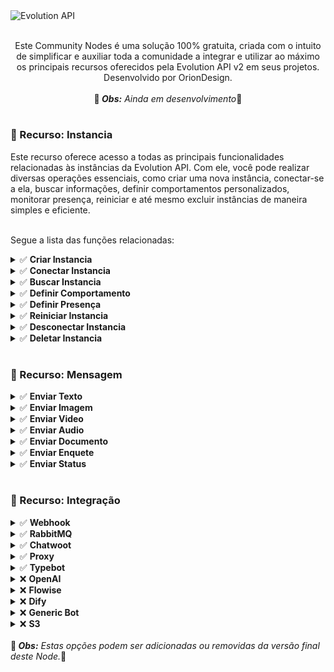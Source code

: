 <img src="https://github.com/user-attachments/assets/813b7b34-377c-42e8-9f1a-12e27e682c7f" alt="Evolution API">

<p align="center"><br>
Este Community Nodes é uma solução 100% gratuita, criada com o intuito de simplificar e auxiliar toda a comunidade a integrar e utilizar ao máximo os principais recursos oferecidos pela Evolution API v2 em seus projetos. Desenvolvido por OrionDesign.<br><br>
🚨<i><b> Obs:</b> Ainda em desenvolvimento</b></i>🚨<br>
</p>
<h1></h1>
<h3>📌 Recurso: Instancia</h3>
Este recurso oferece acesso a todas as principais funcionalidades relacionadas às instâncias da Evolution API. Com ele, você pode realizar diversas operações essenciais, como criar uma nova instância, conectar-se a ela, buscar informações, definir comportamentos personalizados, monitorar presença, reiniciar e até mesmo excluir instâncias de maneira simples e eficiente. <br><br>

Segue a lista das funções relacionadas:<br>

<details>
  <summary>✅ <b> Criar Instancia</b></summary>
	
 O nó "Criar Instância", assim como proprio nome já diz, cria uma nova instância na Evolution API. Você pode configurar o **Nome da Instância**, escolher a **API Key** e o **Número** para geração do "pairingCode", e ainda ajustar diversas opções adicionais, como **Comportamento**, **Proxy**, **Webhook**, **RabbitMQ**, e a integração com **Chatwoot.** Essa flexibilidade permite que à criação da instância seja adaptada a diferentes cenários e necessidades.

> Obs: Esta função funciona apenas se estiver usando a `Global API Key` nas credenciais da Evolution API. `ApiKey de instancia` **não** tem poder para criar novas instancias.


| Campo | Descrição | Obrigatório |
|----------|----------|----------|
| Nome Da Instância | Nome que será atribuido a instancia | ✅ |
| Apikey Para Instancia | ApiKey (token) que será utilizado para consumir api desta instancia | ❌ |
| Número Do WhatsApp | Numero que será utilizado para se conectar na instancia, usado para gerar o "pairingCode" | ❌ |
| Opções | Configurações e Integrações que podem ser adicionadas a instancia no momento de sua crição | ❌ |

Como já descrito, existe o campo de Opções, do qual você pode adicionar novas integrações a sua instancia, veja abaixo mais detalhes sobre cada opção:

<details>
  <summary>👉🏽 <b> Comportamento</b></summary>
  Aqui você pode definir como vai ser o comportamento da instancia:

  | Campo | Descrição | Obrigatório |
  |----------|----------|----------|
  | Rejeitar Ligações | Rejeitar automaticamente todas as ligações recebidas no Whatsapp | ❌ |
  | Mensagem Ao Rejeitar | Mensagem que será enviada automaticamente após rejeitar uma ligação | ❌ |
  | Ignorar Grupos | Não receber as mensagens de grupos na API | ❌ |
  | Sempre Online | Deixar o Status sempre como Online | ❌ |
  | Ler Mensagens | Todas as mensagens serão marcadas como lidas automaticamente, assim que recebidas | ❌ |
  | Ler Status | Os Status dos contatos salvos irão chegar na API | ❌ |
  | Sincronizar Histórico | Sincronizar todo o histórico de mensagens na API | ❌ |
	
</details>
<details>
  <summary>👉🏽 <b> Proxy</b></summary>
  Defina um Proxy para ser usado na instancia:

  | Campo | Descrição | Obrigatório |
  |----------|----------|----------|
  | Rejeitar Ligações | Porta do Porxy | ✅ |
  | Porta Do Proxy | Rejeitar automaticamente todas as ligações recebidas no Whatsapp | ✅ |
  | Protocolo Do Proxy | Porta do Porxy | ✅ |
  | Usuário Do Proxy | Usuario do Proxy | ✅ |
  | Senha Do Proxy | Senha do Proxy | ✅ |
 
</details>
<details>
  <summary>👉🏽 <b> Webhook</b></summary>
  Ative um endereço para consumir o Webhook a partir de eventos da Evolution API

  | Campo | Descrição | Obrigatório |
  |----------|----------|----------|
  | Url Do Webhook | Url que será enviado os eventos da Evolution API | ✅ |
  | Webhook Por Eventos | Cria uma rota para cada evento adicionando o nome do evento no final da URL | ✅ |
  | Base64 No Webhook | Envie os dados do base64 das mídias no webhook | ✅ |
  | Eventos | Eventos que vai disparar o webhook | ✅ |
	
</details>
<details>
  <summary>👉🏽 <b> RabbitMQ</b></summary>
  Sem informações ainda.
	
</details>
<details>
  <summary>👉🏽 <b> Chatwoot</b></summary>
  Sem informações ainda.
	
</details>

<h1></h1>
 
</details>
<details>
  <summary>✅ <b> Conectar Instancia</b></summary>
  
	
</details>
<details>
  <summary>✅ <b> Buscar Instancia</b></summary>
  
</details>
<details>
  <summary>✅ <b> Definir Comportamento</b></summary>
  
</details>
<details>
  <summary>✅ <b> Definir Presença</b></summary>
  
</details>
<details>
  <summary>✅ <b> Reiniciar Instancia</b></summary>
  
</details>
<details>
  <summary>✅ <b> Desconectar Instancia</b></summary>
  
</details>
<details>
  <summary>✅ <b> Deletar Instancia</b></summary>
  
</details>

<h1></h1>
<h3>📌 Recurso: Mensagem</h3>
<details>
  <summary>✅ <b> Enviar Texto</b></summary>
  
</details>
<details>
  <summary>✅ <b> Enviar Imagem</b></summary>
  
</details>
<details>
  <summary>✅ <b> Enviar Video</b></summary>
  
</details>
<details>
  <summary>✅ <b> Enviar Audio</b></summary>
  
</details>
<details>
  <summary>✅ <b> Enviar Documento</b></summary>
  
</details>
<details>
  <summary>✅ <b> Enviar Enquete</b></summary>
  
</details>
<details>
  <summary>✅ <b> Enviar Status</b></summary>
  
</details>

<h1></h1>
<h3>📌 Recurso: Integração</h3>
<details>
  <summary>✅ <b> Webhook</b></summary>
  
</details>
<details>
  <summary>✅ <b> RabbitMQ</b></summary>
  
</details>
<details>
  <summary>✅ <b> Chatwoot</b></summary>
  
</details>
<details>
  <summary>✅ <b> Proxy</b></summary>
  
</details>
<details>
  <summary>✅ <b> Typebot</b></summary>
  
</details>
<details>
  <summary>❌ <b> OpenAI</b></summary>
  
</details>
<details>
  <summary>❌ <b> Flowise</b></summary>
  
</details>
<details>
  <summary>❌ <b> Dify</b></summary>
  
</details>
<details>
  <summary>❌ <b> Generic Bot</b></summary>
  
</details>
<details>
  <summary>❌ <b> S3</b></summary>
  
</details>
<br>
🚨<i><b> Obs:</b> Estas opções podem ser adicionadas ou removidas da versão final deste Node.</b></i>🚨<br>
